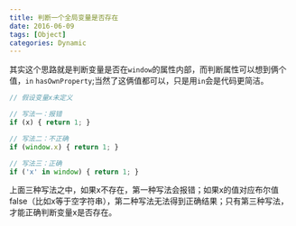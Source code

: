 ```yaml
---
title: 判断一个全局变量是否存在
date: 2016-06-09
tags: [Object]
categories: Dynamic
---
```


其实这个思路就是判断变量是否在`window`的属性内部，而判断属性可以想到俩个值，`in` `hasOwnProperty`;当然了这俩值都可以，只是用`in`会是代码更简洁。

```javascript
// 假设变量x未定义

// 写法一：报错
if (x) { return 1; }

// 写法二：不正确
if (window.x) { return 1; }

// 写法三：正确
if ('x' in window) { return 1; }

```
上面三种写法之中，如果x不存在，第一种写法会报错；如果x的值对应布尔值false（比如x等于空字符串），第二种写法无法得到正确结果；只有第三种写法，才能正确判断变量x是否存在。